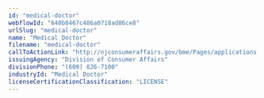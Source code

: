 ```yaml
---
id: "medical-doctor"
webflowId: "640b8467c486a0718ad86ce8"
urlSlug: "medical-doctor"
name: "Medical Doctor"
filename: "medical-doctor"
callToActionLink: "http://njconsumeraffairs.gov/bme/Pages/applications.aspx"
issuingAgency: "Division of Consumer Affairs"
divisionPhone: "(609) 826-7100"
industryId: "Medical Doctor"
licenseCertificationClassification: "LICENSE"
---
```

